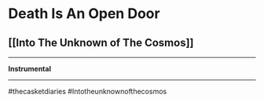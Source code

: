 # Death Is An Open Door
## [[Into The Unknown of The Cosmos]]

---

**Instrumental**

---

#thecasketdiaries #Intotheunknownofthecosmos 